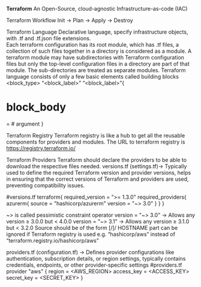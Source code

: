 **Terraform**
An Open-Source, cloud-agnostic Infrastructure-as-code (IAC)

Terraform Workflow
Init → Plan → Apply → Destroy
 
Terraform Language
Declarative language, specify infrastructure objects, with .tf and .tf.json file extensions.  
Each terraform configuration has its root module, which has .tf files, a collection of such files together in a directory is considered as a module. A terraform module may have subdirectories with Terraform configuration files but only the top-level configuration files in a directory are part of that module. The sub-directories are treated as separate modules.
Terraform language consists of only a few basic elements called building blocks
<block_type> “<block_label>” “<block_label>”{
# block_body
<identifier> = <expression> # argument
}

Terraform Registry
Terraform registry is like a hub to get all the reusable components for providers and modules. The URL to terraform registry is https://registry.terraform.io/ 

Terraform Providers
Terraform should declare the providers to be able to download the respective files needed. 
versions.tf (settings.tf)-> Typically used to define the required Terraform version and provider versions, helps in ensuring that the correct versions of Terraform and providers are used, preventing compatibility issues.

#versions.tf
terraform{
    required_version = ">= 1.3.0"
    required_providers{
        azurerm{
            source = "hashicorp/azurerm"
            version = "~> 3.0"
        }
    }
}

~> is called pessimistic constraint operator
version = "~> 3.0" → Allows any version ≥ 3.0.0 but < 4.0.0
version = "~> 3.1" → Allows any version ≥ 3.1.0 but < 3.2.0
Source should be of the form [<HOSTNAME>/]<NAMESPACE>/<TYPE>
HOSTNAME part can be ignored if Terraform registry is used
e.g. “hashicorp/aws” instead of “terraform.registry.io/hashicorp/aws”

providers.tf (configuration.tf) -> Defines provider configurations like authentication, subscription details, or region settings, typically contains credentials, endpoints, or other provider-specific settings
#providers.tf  
provider "aws" {
    region = <AWS_REGION>
    access_key = <ACCESS_KEY>
    secret_key = <SECRET_KEY>
}
